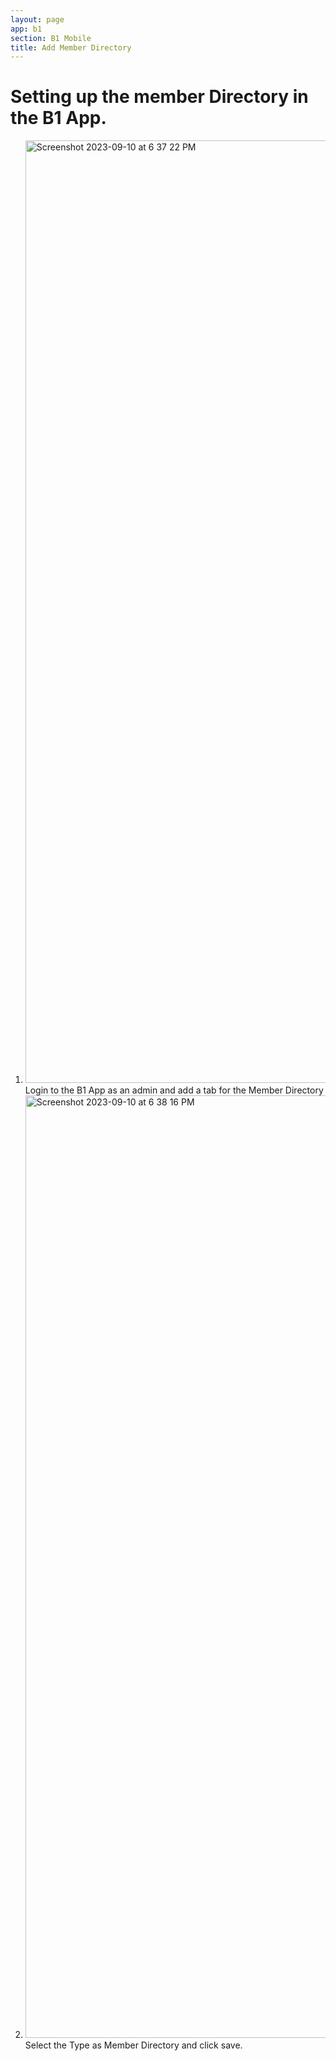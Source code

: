 ```yaml
---
layout: page
app: b1
section: B1 Mobile
title: Add Member Directory
---
```


# Setting up the member Directory in the B1 App.

1. <img width="1508" alt="Screenshot 2023-09-10 at 6 37 22 PM" src="https://github.com/LiveChurchSolutions/ChurchAppsSupport/assets/65249159/6acf5b40-83dd-4e75-ab41-e70d5139cfdf">
   Login to the B1 App as an admin and add a tab for the Member Directory

2. <img width="1508" alt="Screenshot 2023-09-10 at 6 38 16 PM" src="https://github.com/LiveChurchSolutions/ChurchAppsSupport/assets/65249159/3d6a2e15-a8e9-4595-914d-7dbb6dae39c0">
   Select the Type as Member Directory and click save.
